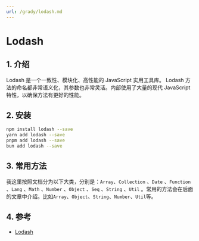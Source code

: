 ```yaml
---
url: /grady/lodash.md
---
```


# Lodash

## 1. 介绍

Lodash 是一个一致性、模块化、高性能的 JavaScript 实用工具库。
Lodash 方法的命名都非常语义化，其参数也非常灵活。内部使用了大量的现代 JavaScript 特性，以确保方法有更好的性能。

## 2. 安装

```bash
npm install lodash --save
yarn add lodash --save
pnpm add lodash --save
bun add lodash --save
```

## 3. 常用方法

我这里按照文档分为以下大类，分别是：`Array`、`Collection` 、`Date` 、`Function` 、`Lang` 、`Math` 、`Number` 、`Object` 、`Seq` 、`String` 、`Util` 。常用的方法会在后面的文章中介绍。比如`Array`、`Object`、`String`、`Number`、`Util`等。

## 4. 参考

* [Lodash](https://lodash.com/docs/4.17.15#now)
